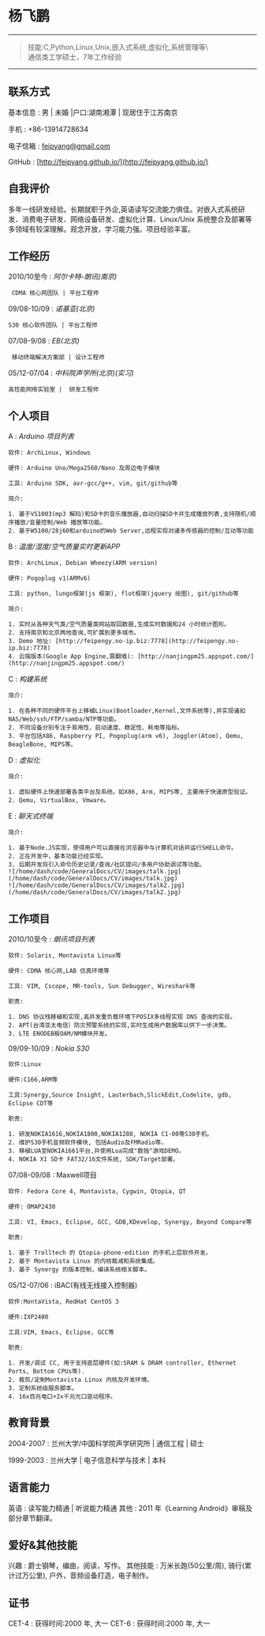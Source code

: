 杨飞鹏
=====

----

> 技能:C,Python,Linux,Unix,嵌入式系统,虚拟化,系统管理等\     
> 通信类工学硕士，7年工作经验

----

联系方式
-------

基本信息
:   男 | 未婚 |户口:湖南湘潭 | 现居住于江苏南京 

手机
:   +86-13914728634

电子信箱
:   <feipyang@gmail.com>

GitHub
:   [http://feipyang.github.io/](http://feipyang.github.io/)

自我评价 
-------

多年一线研发经验。长期就职于外企,英语读写交流能力俱佳。对嵌入式系统研发、消费电子研发、网络设备研发、虚拟化计算、Linux/Unix 系统整合及部署等多领域有较深理解。观念开放，学习能力强。项目经验丰富。

工作经历
-------
2010/10至今
:   *阿尔卡特-朗讯(南京)*

     CDMA 核心网团队 | 平台工程师 

09/08-10/09
:   *诺基亚(北京)*

    S30 核心软件团队 | 平台工程师 

07/08-9/08
:   *EB(北京)*

     移动终端解决方案部 | 设计工程师 

05/12-07/04
:   *中科院声学所(北京)(实习)*

    高性能网络实验室 |  研发工程师


个人项目
--------
A
:   *Arduino 项目列表* 

    软件: ArchLinux, Windows

    硬件: Arduino Uno/Mega2560/Nano 及周边电子模块

    工具: Arduino SDK, avr-gcc/g++, vim, git/github等

    简介: 

    1. 基于VS1003(mp3 解码)和SD卡的音乐播放器,自动扫描SD卡并生成播放列表,支持随机/顺序播放/音量控制/Web 播放等功能。 
    2. 基于W5100/28j60和arduino的Web Server,远程实现对诸多传感器的控制/互动等功能

B
:   *温度/湿度/空气质量实时更新APP*

    软件: ArchLinux, Debian Wheezy(ARM version) 

    硬件: Pogoplug v1(ARMv6)

    工具: python, lungo框架(js 框架), flot框架(jquery 绘图), git/github等 

    简介:

    1. 实时从各种天气类/空气质量类网站取回数据,生成实时数据和24 小时统计图形。
    2. 支持南京和北京两地查询,可扩展到更多城市。 
    3. Demo 地址: [http://feipengy.no-ip.biz:7778](http://feipengy.no-ip.biz:7778)
    4. 云端版本(Google App Engine,需翻墙): [http://nanjingpm25.appspot.com/](http://nanjingpm25.appspot.com/)

C
:   *构建系统*

    简介: 

    1. 在各种不同的硬件平台上移植Linux(Bootloader,Kernel,文件系统等),并实现诸如NAS/Web/ssh/FTP/samba/NTP等功能。
    2. 不同设备分别专注于易用性、启动速度、稳定性、耗电等指标。
    3. 平台包括X86, Raspberry PI, Pogoplug(arm v6), Joggler(Atom), Qemu, BeagleBone, MIPS等。

D
:   *虚拟化*

    简介:

    1. 虚拟硬件上快速部署各类平台及系统。如X86, Arm, MIPS等, 主要用于快速原型验证。
    2. Qemu, VirtualBox, Vmware。

E
:   *聊天式终端*

    简介:

    1. 基于Node.JS实现，使得用户可以直接在浏览器中与计算机对话并运行SHELL命令。
    2. 正在开发中，基本功能已经实现。
    3. 后期开发将引入命令历史记录/查询/社区提问/多用户协助调试等功能。
    ![/home/dash/code/GeneralDocs/CV/images/talk.jpg](/home/dash/code/GeneralDocs/CV/images/talk.jpg)
    ![/home/dash/code/GeneralDocs/CV/images/talk2.jpg](/home/dash/code/GeneralDocs/CV/images/talk2.jpg)



工作项目
-------- 

2010/10至今
:   *朗讯项目列表*

    软件: Solaris, Montavista Linux等

    硬件: CDMA 核心网,LAB 仿真环境等
 
    工具: VIM, Cscope, MR-tools, Sun Debugger, Wireshark等
 
    职责:

    1. DNS 协议栈移植和实现,高并发重负载环境下POSIX多线程实现 DNS 查询的实现。
    2. APT(台湾亚太电信）防灾预警系统的实现,实时生成用户数据库以供下一步决策。 
    3. LTE ENODEB板OAM/NM模块开发。

09/09-10/09
:   *Nokia S30*

    软件:Linux

    硬件:C166,ARM等
 
    工具:Synergy,Source Insight, Lauterbach,SlickEdit,Codelite, gdb, Eclipse CDT等

    职责:

    1. 研发NOKIA1616,NOKIA1800,NOKIA1280, NOKIA C1-00等S30手机。
    2. 维护S30手机音频软件模块, 包括Audio及FMRadio等。
    3. 移植LUA至NOKIA1661平台,并使用Lua完成"数独"游戏DEMO。 
    4. NOKIA X1 SD卡 FAT32/16文件系统, SDK/Target部署。

07/08-09/08
:   Maxwell项目

    软件: Fedora Core 4, Montavista, Cygwin, Qtopia, QT

    硬件: OMAP2430
 
    工具: VI, Emacs, Eclipse, GCC, GDB,KDevelop, Synergy, Beyond Compare等

    职责:

    1. 基于 Trolltech 的 Qtopia-phone-edition 的手机上层软件开发。 
    2. 基于 Montavista Linux 的内核裁减和系统集成。 
    3. 基于 Synergy 的版本控制，编译系统相关脚本。

05/12-07/06
:   iBAC(有线无线接入控制器)

    软件:MontaVista, RedHat CentOS 3
 
    硬件:IXP2400
 
    工具:VIM, Emacs, Eclipse, GCC等

    职责:

    1. 开发/调试 CC, 用于支持底层硬件(如:SRAM & DRAM controller, Ethernet Ports, Bottom CPUs等). 
    2. 裁剪/定制Montavista Linux 内核及开发环境。
    3. 定制系统级服务脚本。
    4. 16x百兆电口+2x千兆光口驱动程序。

教育背景
--------
2004-2007
:   兰州大学/中国科学院声学研究所 | 通信工程 | 硕士

1999-2003
:   兰州大学 | 电子信息科学与技术 | 本科

语言能力
-------
英语
:   读写能力精通 | 听说能力精通
其他
:   2011 年《Learning Android》审稿及部分章节翻译。

爱好&其他技能
------------
兴趣
:   爵士钢琴，编曲，阅读，写作。
其他技能
:   万米长跑(50公里/周), 骑行(累计过万公里), 户外，音频设备打造，电子制作。

证书
---
CET-4
:   获得时间:2000 年, 大一
CET-6
:   获得时间:2000 年, 大一
